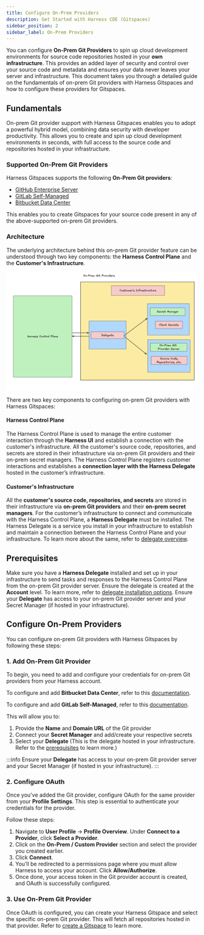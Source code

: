 ```yaml
---
title: Configure On-Prem Providers
description: Get Started with Harness CDE (Gitspaces)
sidebar_position: 2
sidebar_label: On-Prem Providers
---
```


You can configure **On-Prem Git Providers** to spin up cloud development environments for source code repositories hosted in your **own infrastructure**. This provides an added layer of security and control over your source code and metadata and ensures your data never leaves your server and infrastructure. This document takes you through a detailed guide on the fundamentals of on-prem Git providers with Harness Gitspaces and how to configure these providers for Gitspaces.

## Fundamentals

On-prem Git provider support with Harness Gitspaces enables you to adopt a powerful hybrid model, combining data security with developer productivity. This allows you to create and spin up cloud development environments in seconds, with full access to the source code and repositories hosted in your infrastructure.

### Supported On-Prem Git Providers

Harness Gitspaces supports the following **On-Prem Git providers**:

* [GitHub Enterprise Server](https://docs.github.com/en/enterprise-server@3.14/admin/overview/about-github-enterprise-server)
* [GitLab Self-Managed](https://docs.gitlab.com/subscriptions/self_managed/)
* [Bitbucket Data Center](https://www.atlassian.com/enterprise/data-center/bitbucket)

This enables you to create Gitspaces for your source code present in any of the above-supported on-prem Git providers.

### Architecture

The underlying architecture behind this on-prem Git provider feature can be understood through two key components: the **Harness Control Plane** and the **Customer's Infrastructure**.

![](./static/on-prem-git-provider.png)

There are two key components to configuring on-prem Git providers with Harness Gitspaces:

#### Harness Control Plane

The Harness Control Plane is used to manage the entire customer interaction through the **Harness UI** and establish a connection with the customer's infrastructure. All the customer's source code, repositories, and secrets are stored in their infrastructure via on-prem Git providers and their on-prem secret managers. The Harness Control Plane registers customer interactions and establishes a **connection layer with the Harness Delegate** hosted in the customer’s infrastructure.

#### Customer's Infrastructure

All the **customer's source code, repositories, and secrets** are stored in their infrastructure via **on-prem Git providers** and their **on-prem secret managers**. For the customer’s infrastructure to connect and communicate with the Harness Control Plane, a **Harness Delegate** must be installed. The Harness Delegate is a service you install in your infrastructure to establish and maintain a connection between the Harness Control Plane and your infrastructure. To learn more about the same, refer to [delegate overview](https://developer.harness.io/docs/platform/delegates/delegate-concepts/delegate-overview/).

## Prerequisites

Make sure you have a **Harness Delegate** installed and set up in your infrastructure to send tasks and responses to the Harness Control Plane from the on-prem Git provider server. Ensure the delegate is created at the **Account** level. To learn more, refer to [delegate installation options](https://developer.harness.io/docs/platform/delegates/install-delegates/overview/). Ensure your **Delegate** has access to your on-prem Git provider server and your Secret Manager (if hosted in your infrastructure). 

## Configure On-Prem Providers

You can configure on-prem Git providers with Harness Gitspaces by following these steps:

### 1. Add On-Prem Git Provider

To begin, you need to add and configure your credentials for on-prem Git providers from your Harness account.

To configure and add **Bitbucket Data Center**, refer to this [documentation](https://developer.harness.io/docs/platform/git-experience/oauth-integration#configure-oauth-for-self-hosted-bitbucket-provider).

To configure and add **GitLab Self-Managed**, refer to this [documentation](https://developer.harness.io/docs/platform/git-experience/oauth-integration#configure-oauth-for-self-hosted-gitlab-provider).

This will allow you to:

1. Provide the **Name** and **Domain URL** of the Git provider
2. Connect your **Secret Manager** and add/create your respective secrets
3. Select your **Delegate** (This is the delegate hosted in your infrastructure. Refer to the [prerequisites](/docs/cloud-development-environments/git-providers/on-prem-providers.md#prerequisites) to learn more.)

:::info
Ensure your **Delegate** has access to your on-prem Git provider server and your Secret Manager (if hosted in your infrastructure). 
:::

### 2. Configure OAuth

Once you've added the Git provider, configure OAuth for the same provider from your **Profile Settings**. This step is essential to authenticate your credentials for the provider.

Follow these steps:

1. Navigate to **User Profile** -> **Profile Overview**. Under **Connect to a Provider**, click **Select a Provider**.
2. Click on the **On-Prem / Custom Provider** section and select the provider you created earlier.
3. Click **Connect**.
4. You’ll be redirected to a permissions page where you must allow Harness to access your account. Click **Allow/Authorize**.
5. Once done, your access token in the Git provider account is created, and OAuth is successfully configured.

### 3. Use On-Prem Git Provider

Once OAuth is configured, you can create your Harness Gitspace and select the specific on-prem Git provider. This will fetch all repositories hosted in that provider.
Refer to [create a Gitspace](/docs/cloud-development-environments/manage-gitspaces/create-gitspaces.md) to learn more.

